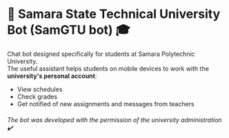 # :iphone: Samara State Technical University Bot (SamGTU bot) :mortar_board:
Chat bot designed specifically for students at Samara Polytechnic University.  
The useful assistant helps students on mobile devices to work with the __university's personal account__:
- View schedules
- Check grades
- Get notified of new assignments and messages from teachers
###### The bot was developed with the permission of the university administration :heavy_check_mark:
